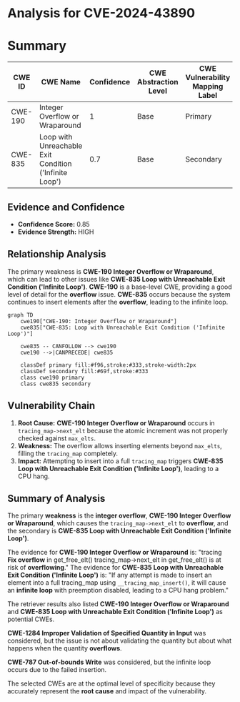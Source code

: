 # Analysis for CVE-2024-43890

# Summary
| CWE ID | CWE Name | Confidence | CWE Abstraction Level | CWE Vulnerability Mapping Label | CWE-Vulnerability Mapping Notes |
|---|---|---|---|---|---|
| CWE-190 | Integer Overflow or Wraparound | 1 | Base | Primary | Allowed |
| CWE-835 | Loop with Unreachable Exit Condition ('Infinite Loop') | 0.7 | Base | Secondary | Allowed |

## Evidence and Confidence

*   **Confidence Score:** 0.85
*   **Evidence Strength:** HIGH

## Relationship Analysis
The primary weakness is **CWE-190 Integer Overflow or Wraparound**, which can lead to other issues like **CWE-835 Loop with Unreachable Exit Condition ('Infinite Loop')**. **CWE-190** is a base-level CWE, providing a good level of detail for the **overflow** issue. **CWE-835** occurs because the system continues to insert elements after the **overflow**, leading to the infinite loop.

```mermaid
graph TD
    cwe190["CWE-190: Integer Overflow or Wraparound"]
    cwe835["CWE-835: Loop with Unreachable Exit Condition ('Infinite Loop')"]

    cwe835 -- CANFOLLOW --> cwe190
    cwe190 -->|CANPRECEDE| cwe835

    classDef primary fill:#f96,stroke:#333,stroke-width:2px
    classDef secondary fill:#69f,stroke:#333
    class cwe190 primary
    class cwe835 secondary
```

## Vulnerability Chain
1.  **Root Cause:** **CWE-190 Integer Overflow or Wraparound** occurs in `tracing_map->next_elt` because the atomic increment was not properly checked against `max_elts`.
2.  **Weakness:** The overflow allows inserting elements beyond `max_elts`, filling the `tracing_map` completely.
3.  **Impact:** Attempting to insert into a full `tracing_map` triggers **CWE-835 Loop with Unreachable Exit Condition ('Infinite Loop')**, leading to a CPU hang.

## Summary of Analysis
The primary **weakness** is the **integer overflow**, **CWE-190 Integer Overflow or Wraparound**, which causes the `tracing_map->next_elt` to **overflow**, and the secondary is **CWE-835 Loop with Unreachable Exit Condition ('Infinite Loop')**.

The evidence for **CWE-190 Integer Overflow or Wraparound** is: "tracing **Fix overflow** in get_free_elt() tracing_map->next_elt in get_free_elt() is at risk of **overflowing**."
The evidence for **CWE-835 Loop with Unreachable Exit Condition ('Infinite Loop')** is: "If any attempt is made to insert an element into a full tracing_map using `__tracing_map_insert()`, it will cause an **infinite loop** with preemption disabled, leading to a CPU hang problem."

The retriever results also listed **CWE-190 Integer Overflow or Wraparound** and **CWE-835 Loop with Unreachable Exit Condition ('Infinite Loop')** as potential CWEs.

**CWE-1284 Improper Validation of Specified Quantity in Input** was considered, but the issue is not about validating the quantity but about what happens when the quantity **overflows**.

**CWE-787 Out-of-bounds Write** was considered, but the infinite loop occurs due to the failed insertion.

The selected CWEs are at the optimal level of specificity because they accurately represent the **root cause** and impact of the vulnerability.
